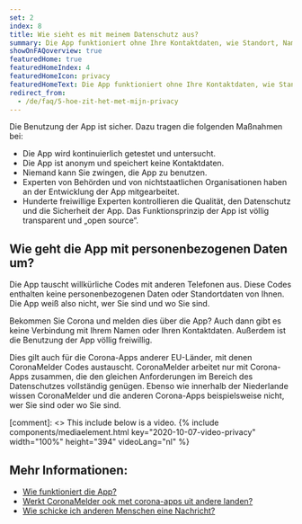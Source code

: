 ```yaml
---
set: 2
index: 8
title: Wie sieht es mit meinem Datenschutz aus?
summary: Die App funktioniert ohne Ihre Kontaktdaten, wie Standort, Name, E-Mail-Adresse oder Telefonnummer.
showOnFAQoverview: true
featuredHome: true
featuredHomeIndex: 4
featuredHomeIcon: privacy
featuredHomeText: Die App funktioniert ohne Ihre Kontaktdaten, wie Standort, Name, E-Mail-Adresse oder Telefonnummer.
redirect_from: 
  - /de/faq/5-hoe-zit-het-met-mijn-privacy
---
```

Die Benutzung der App ist sicher. Dazu tragen die folgenden Maßnahmen bei:

- Die App wird kontinuierlich getestet und untersucht.
- Die App ist anonym und speichert keine Kontaktdaten.
- Niemand kann Sie zwingen, die App zu benutzen.
- Experten von Behörden und von nichtstaatlichen Organisationen haben an der Entwicklung der App mitgearbeitet.
- Hunderte freiwillige Experten kontrollieren die Qualität, den Datenschutz und die Sicherheit der App. Das Funktionsprinzip der App ist völlig transparent und „open source“.

## Wie geht die App mit personenbezogenen Daten um?

Die App tauscht willkürliche Codes mit anderen Telefonen aus. Diese Codes enthalten keine personenbezogenen Daten oder Standortdaten von Ihnen. Die App weiß also nicht, wer Sie sind und wo Sie sind.

Bekommen Sie Corona und melden dies über die App? Auch dann gibt es keine Verbindung mit Ihrem Namen oder Ihren Kontaktdaten. Außerdem ist die Benutzung der App völlig freiwillig.

Dies gilt auch für die Corona-Apps anderer EU-Länder, mit denen CoronaMelder Codes austauscht. CoronaMelder arbeitet nur mit Corona-Apps zusammen, die den gleichen Anforderungen im Bereich des Datenschutzes vollständig genügen. Ebenso wie innerhalb der Niederlande wissen CoronaMelder und die anderen Corona-Apps beispielsweise nicht, wer Sie sind oder wo Sie sind.

[comment]: <> This include below is a video.
{% include components/mediaelement.html key="2020-10-07-video-privacy" width="100%" height="394" videoLang="nl" %}

## Mehr Informationen:
 
- [Wie funktioniert die App?](/{{page.lang}}/faq/1-2-hoe-werkt-de-app)
- [Werkt CoronaMelder ook met corona-apps uit andere landen?](/{{page.lang}}/faq/13-gebruik-app-uit-ander-land)
- [Wie schicke ich anderen Menschen eine Nachricht?](/{{page.lang}}/faq/1-4-hoe-stuur-ik-een-melding)

